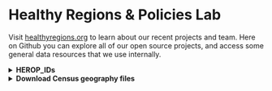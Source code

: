 # Healthy Regions & Policies Lab

Visit [healthyregions.org](https://healthyregions.org) to learn about our recent projects and team. Here on Github you can explore all of our open source projects, and access some general data resources that we use internally.

<details>
  <summary><strong>HEROP_IDs</strong></summary>
  
  In some of our projects we use what we call a <strong>HEROP_ID</strong> to identify geographic boundaries defined by the US Census Bureau, which is a slight variation on the commonly used standard <strong>GEOID</strong>. Our format is similar to what the American FactFinder used (now data.census.gov). 

  A HEROP_ID consists of three parts:

  1. The 3-digit [Summary Level Code](https://www.census.gov/programs-surveys/geography/technical-documentation/naming-convention/cartographic-boundary-file/carto-boundary-summary-level.html) for this geography. Common summary level codes are:
      - `040` -- **State**
      - `050` -- **County**
      - `140` -- **Census Tract**
      - `150` -- **Census Block Group**
      - `860` -- **Zip Code Tabulation Area (ZCTA)**
  2. The 2-letter string `US`
  3. The standard [GEOID](https://www.census.gov/programs-surveys/geography/guidance/geo-identifiers.html) for the given unit (length depends on unit summary)
      - GEOIDs are, in turn, hierarchical aggregations of FIPS codes

  Expanding out the FIPS codes for the five summary levels shown above, the full IDs would look like:

  | summary level | format | length | example |
  |---|---|---|---|
  |State|`040US` + `STATE`|7|`040US17` (Illinois)|
  |County|`050US` + `STATE` + `COUNTY`|10|`050US17019` (Champaign County)|
  |Tract|`140US` + `STATE` + `COUNTY` + `TRACT`|16|`140US17019005900`|
  |Block Group|`150US` + `STATE` + `COUNTY` + `TRACT` + `BLOCK GROUP`|17|`150US170190059002`|
  |ZCTA|`860US` + `ZIP CODE`|10|`860US61801`|

  The advantages of this composite ID are:
  
  1. Unique across all geographic areas in the US
  2. Will always be forced to string formatting
  3. Easy to programmatically change back into the more standard GEOIDs
      - Excel: `REPLACE(A1, 1, 5, "")`
      - R: `geoid <- str_split_i(HEROP_ID, "US", -1)`
      - Python: `geoid = HEROP_ID.split("US")[1]`
      - JavaScript: `const geoid = HEROP_ID.split("US")[1]`

</details>


<details>
  <summary><strong>Download Census geography files</strong></summary>

  Within the backend of our [OEPS project](https://github.com/healthyregions/oeps) we have an ETL pipeline that merges, tranforms, and exports data files from the [US Census Bureau](https://www2.census.gov/geo/tiger/) into a few different geospatial data formats. There are two categories of files:
  
  - **Cartographic Boundaries** have simplified geometries which makes them ideal for mapping applications [learn more](https://www.census.gov/programs-surveys/geography/technical-documentation/naming-convention/cartographic-boundary-file.html)
    - We typically use the 500k scale files, though they publish other scales as well
  - **TIGER/Line Shapefiles** have official, unsimplified geometries and should be used for geospatial analysis [learn more](https://www.census.gov/geographies/mapping-files/time-series/geo/tiger-line-file.html)
    - *We don't have these in the pipeline yet, but hope to eventually...*
   
  Feel free to download and use these for your own projects.

  - **GeoJSON** A simple plain text format that is good for small to medium size datasets and can be used in a wide variety of web and desktop software [learn more](https://geojson.org/)
  - **Shapefiles** Used in scripting and desktop software for performant display and analysis [learn more](https://www.geographyrealm.com/what-is-a-shapefile/)
    - Tip: `geopandas` should allow you to directly open remote zip files with something like this [learn more](https://geopandas.org/en/stable/docs/reference/api/geopandas.read_file.html):

            import geopandas as gpd
            gpd.read_file('/vsizip//vsicurl/https://herop-geodata.s3.us-east-2.amazonaws.com/oeps/state-2010-shp.zip
  - **PMTiles** A "cloud-native" vector format that is very fast in the right web mapping environment [learn more](https://docs.protomaps.com/pmtiles/)

  ### Cartographic Boundaries 2010 (500k)
    
  |Geography|Format|Link|
  |---|---|---|
  |State|GeoJSON|https://herop-geodata.s3.us-east-2.amazonaws.com/oeps/state-2010.geojson|
  |State|Shapefile (zip)|https://herop-geodata.s3.us-east-2.amazonaws.com/oeps/state-2010-shp.zip|
  |State|PMTiles|https://herop-geodata.s3.us-east-2.amazonaws.com/oeps/state-2010.pmtiles|
  |County|GeoJSON|https://herop-geodata.s3.us-east-2.amazonaws.com/oeps/county-2010.geojson|
  |County|Shapefile (zip)|https://herop-geodata.s3.us-east-2.amazonaws.com/oeps/county-2010-shp.zip|
  |County|PMTiles|https://herop-geodata.s3.us-east-2.amazonaws.com/oeps/county-2010.pmtiles|
  |Tract|GeoJSON|https://herop-geodata.s3.us-east-2.amazonaws.com/oeps/tract-2010.geojson|
  |Tract|Shapefile (zip)|https://herop-geodata.s3.us-east-2.amazonaws.com/oeps/tract-2010-shp.zip|
  |Tract|PMTiles|https://herop-geodata.s3.us-east-2.amazonaws.com/oeps/tract-2010.pmtiles|
  |Block group|GeoJSON|https://herop-geodata.s3.us-east-2.amazonaws.com/oeps/bg-2010.geojson|
  |Block group|Shapefile (zip)|https://herop-geodata.s3.us-east-2.amazonaws.com/oeps/bg-2010-shp.zip|
  |Block group|PMTiles|https://herop-geodata.s3.us-east-2.amazonaws.com/oeps/bg-2010.pmtiles|

  *Note: We don't yet have ZCTA and Place geographies for 2010.*

  ### Cartographic Boundaries 2018 (500k)
  
  |Geography|Format|Link|
  |---|---|---|
  |State|GeoJSON|https://herop-geodata.s3.us-east-2.amazonaws.com/oeps/state-2018.geojson|
  |State|Shapefile (zip)|https://herop-geodata.s3.us-east-2.amazonaws.com/oeps/state-2018-shp.zip|
  |State|PMTiles|https://herop-geodata.s3.us-east-2.amazonaws.com/oeps/state-2018.pmtiles|
  |County|GeoJSON|https://herop-geodata.s3.us-east-2.amazonaws.com/oeps/county-2018.geojson|
  |County|Shapefile (zip)|https://herop-geodata.s3.us-east-2.amazonaws.com/oeps/county-2018-shp.zip|
  |County|PMTiles|https://herop-geodata.s3.us-east-2.amazonaws.com/oeps/county-2018.pmtiles|
  |ZCTA|GeoJSON|https://herop-geodata.s3.us-east-2.amazonaws.com/oeps/zcta-2010.geojson|
  |ZCTA|Shapefile (zip)|https://herop-geodata.s3.us-east-2.amazonaws.com/oeps/zcta-2010-shp.zip|
  |ZCTA|PMTiles|https://herop-geodata.s3.us-east-2.amazonaws.com/oeps/zcta-2010.pmtiles|
  |Place|GeoJSON|https://herop-geodata.s3.us-east-2.amazonaws.com/oeps/place-2018.geojson|
  |Place|Shapefile (zip)|https://herop-geodata.s3.us-east-2.amazonaws.com/oeps/place-2018-shp.zip|
  |Place|PMTiles|https://herop-geodata.s3.us-east-2.amazonaws.com/oeps/place-2018.pmtiles|
  |Tract|GeoJSON|https://herop-geodata.s3.us-east-2.amazonaws.com/oeps/tract-2018.geojson|
  |Tract|Shapefile (zip)|https://herop-geodata.s3.us-east-2.amazonaws.com/oeps/tract-2018-shp.zip|
  |Tract|PMTiles|https://herop-geodata.s3.us-east-2.amazonaws.com/oeps/tract-2018.pmtiles|
  |Block group|GeoJSON|https://herop-geodata.s3.us-east-2.amazonaws.com/oeps/bg-2018.geojson|
  |Block group|Shapefile (zip)|https://herop-geodata.s3.us-east-2.amazonaws.com/oeps/bg-2018-shp.zip|
  |Block group|PMTiles|https://herop-geodata.s3.us-east-2.amazonaws.com/oeps/bg-2018.pmtiles|
  
</details>
